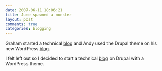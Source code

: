```yaml
---
date: 2007-06-11 18:06:21
title: June spawned a monster
layout: post
comments: true
categories: blogging
---
```

Graham started a technical [blog](http://www.digitalteddy.com/techblog/)
and Andy used the Drupal theme on his new WordPress
[blog](http://oracleandy.wordpress.com/).

I felt left out so I decided to start a technical
[blog](http://www.nbrightside.com/drupal/) on Drupal with a WordPress
theme.

